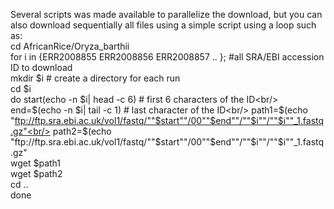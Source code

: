 Several scripts was made available to parallelize the download, but you can also download sequentially all files using a simple script using a loop such as:<br/>
cd AfricanRice/Oryza_barthii<br/>
for i in {ERR2008855 ERR2008856 ERR2008857 .. }; #all SRA/EBI accession ID to download<br/>
  mkdir $i # create a directory for each run<br/>
  cd $i<br/>
  do start(echo -n $i| head -c 6) # first 6 characters of the ID<br/>
  end=$(echo -n $i| tail -c 1) # last character of the ID<br/>
  path1=$(echo "ftp://ftp.sra.ebi.ac.uk/vol1/fastq/""$start""/00""$end""/""$i""/""$i""_1.fastq.gz"<br/>
  path2=$(echo "ftp://ftp.sra.ebi.ac.uk/vol1/fastq/""$start""/00""$end""/""$i""/""$i""_1.fastq.gz"<br/>
  wget $path1<br/>
  wget $path2<br/>
  cd ..<br/>
done<br/>
